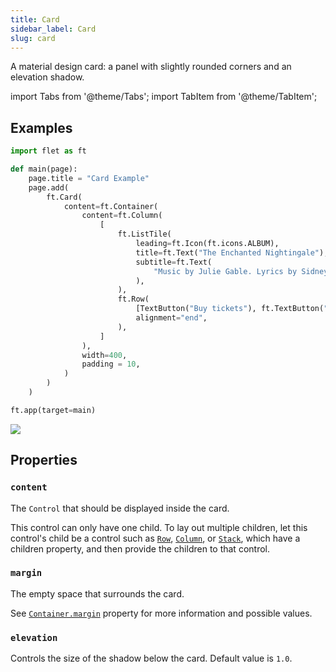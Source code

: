 ```yaml
---
title: Card
sidebar_label: Card
slug: card
---
```


A material design card: a panel with slightly rounded corners and an elevation shadow.

import Tabs from '@theme/Tabs';
import TabItem from '@theme/TabItem';

## Examples

<Tabs groupId="language">
  <TabItem value="python" label="Python" default>

```python
import flet as ft

def main(page):
    page.title = "Card Example"
    page.add(
        ft.Card(
            content=ft.Container(
                content=ft.Column(
                    [
                        ft.ListTile(
                            leading=ft.Icon(ft.icons.ALBUM),
                            title=ft.Text("The Enchanted Nightingale"),
                            subtitle=ft.Text(
                                "Music by Julie Gable. Lyrics by Sidney Stein."
                            ),
                        ),
                        ft.Row(
                            [TextButton("Buy tickets"), ft.TextButton("Listen")],
                            alignment="end",
                        ),
                    ]
                ),
                width=400,
                padding = 10,
            )
        )
    )

ft.app(target=main)

```
  </TabItem>
</Tabs>

<img src="/img/docs/controls/card/card.gif" className="screenshot-40" />

## Properties

### `content`

The `Control` that should be displayed inside the card.

This control can only have one child. To lay out multiple children, let this control's child be a control such as [`Row`](row), [`Column`](column), or [`Stack`](stack), which have a children property, and then provide the children to that control.

### `margin`

The empty space that surrounds the card.

See [`Container.margin`](container#margin) property for more information and possible values.

### `elevation`

Controls the size of the shadow below the card. Default value is `1.0`.